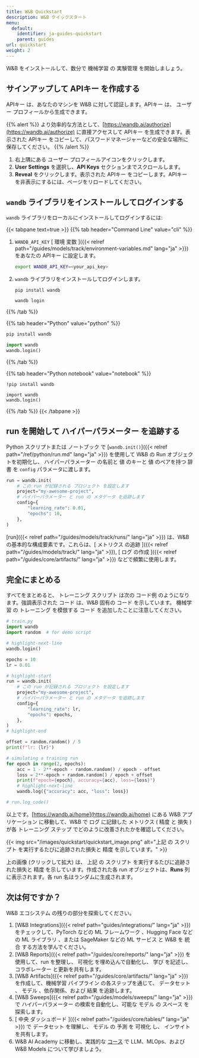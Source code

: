 ```yaml
---
title: W&B Quickstart
description: W&B クイックスタート
menu:
  default:
    identifier: ja-guides-quickstart
    parent: guides
url: quickstart
weight: 2
---
```


W&B をインストールして、数分で 機械学習 の 実験管理 を開始しましょう。

## サインアップして APIキー を作成する

APIキー は、あなたのマシンを W&B に対して認証します。APIキー は、 ユーザー プロフィールから生成できます。

{{% alert %}}
より効率的な方法として、[https://wandb.ai/authorize](https://wandb.ai/authorize) に直接アクセスして APIキー を生成できます。表示された APIキー をコピーして、パスワードマネージャーなどの安全な場所に保存してください。
{{% /alert %}}

1. 右上隅にある ユーザー プロフィールアイコンをクリックします。
2. **User Settings** を選択し、**API Keys** セクションまでスクロールします。
3. **Reveal** をクリックします。表示された APIキー をコピーします。APIキー を非表示にするには、ページをリロードしてください。

## `wandb` ライブラリをインストールしてログインする

`wandb` ライブラリをローカルにインストールしてログインするには:

{{< tabpane text=true >}}
{{% tab header="Command Line" value="cli" %}}

1. `WANDB_API_KEY` [ 環境 変数 ]({{< relref path="/guides/models/track/environment-variables.md" lang="ja" >}}) をあなたの APIキー に設定します。

    ```bash
    export WANDB_API_KEY=<your_api_key>
    ```

1. `wandb` ライブラリをインストールしてログインします。

    ```shell
    pip install wandb

    wandb login
    ```

{{% /tab %}}

{{% tab header="Python" value="python" %}}

```bash
pip install wandb
```
```python
import wandb
wandb.login()
```

{{% /tab %}}

{{% tab header="Python notebook" value="notebook" %}}

```notebook
!pip install wandb

import wandb
wandb.login()
```

{{% /tab %}}
{{< /tabpane >}}

## run を開始して ハイパーパラメーター を追跡する

Python スクリプトまたは ノートブック で [`wandb.init()`]({{< relref path="/ref/python/run.md" lang="ja" >}}) を使用して W&B の Run オブジェクトを初期化し、 ハイパーパラメーター の名前と 値 のキーと 値 のペアを持つ 辞書 を `config` パラメータに渡します。

```python
run = wandb.init(
    # この run が記録される プロジェクト を設定します
    project="my-awesome-project",
    # ハイパーパラメーター と run の メタデータ を追跡します
    config={
        "learning_rate": 0.01,
        "epochs": 10,
    },
)
```

[run]({{< relref path="/guides/models/track/runs/" lang="ja" >}}) は、W&B の基本的な構成要素です。これらは、[ メトリクス の追跡 ]({{< relref path="/guides/models/track/" lang="ja" >}}), [ ログ の作成 ]({{< relref path="/guides/core/artifacts/" lang="ja" >}}) などで頻繁に使用します。

## 完全にまとめる

すべてをまとめると、 トレーニング スクリプト は次の コード例 のようになります。強調表示された コード は、W&B 固有の コード を示しています。
機械学習 の トレーニング を模倣する コード を追加したことに注意してください。

```python
# train.py
import wandb
import random  # for demo script

# highlight-next-line
wandb.login()

epochs = 10
lr = 0.01

# highlight-start
run = wandb.init(
    # この run が記録される プロジェクト を設定します
    project="my-awesome-project",
    # ハイパーパラメーター と run の メタデータ を追跡します
    config={
        "learning_rate": lr,
        "epochs": epochs,
    },
)
# highlight-end

offset = random.random() / 5
print(f"lr: {lr}")

# simulating a training run
for epoch in range(2, epochs):
    acc = 1 - 2**-epoch - random.random() / epoch - offset
    loss = 2**-epoch + random.random() / epoch + offset
    print(f"epoch={epoch}, accuracy={acc}, loss={loss}")
    # highlight-next-line
    wandb.log({"accuracy": acc, "loss": loss})

# run.log_code()
```

以上です。[https://wandb.ai/home](https://wandb.ai/home) にある W&B アプリケーション に移動して、W&B で ログ に記録した メトリクス ( 精度 と 損失 ) が各 トレーニング ステップ でどのように改善されたかを確認してください。

{{< img src="/images/quickstart/quickstart_image.png" alt="上記 の スクリプト を実行するたびに追跡された損失と 精度 を示しています。" >}}

上の画像 (クリックして拡大) は、 上記 の スクリプト を実行するたびに追跡された損失と 精度 を示しています。作成された各 run オブジェクトは、**Runs** 列に表示されます。各 run 名はランダムに生成されます。

## 次は何ですか？

W&B エコシステム の残りの部分を探索してください。

1. [W&B Integrations]({{< relref path="guides/integrations/" lang="ja" >}}) をチェックして、PyTorch などの ML フレームワーク 、Hugging Face などの ML ライブラリ 、または SageMaker などの ML サービス と W&B を 統合 する方法を学んでください。
2. [W&B Reports]({{< relref path="/guides/core/reports/" lang="ja" >}}) を使用して、run を整理し、 可視化 を埋め込んで自動化し、 学び を記述し、 コラボレーター と更新を共有します。
3. [W&B Artifacts]({{< relref path="/guides/core/artifacts/" lang="ja" >}}) を作成して、機械学習 パイプライン の各ステップを通じて、 データセット 、 モデル 、依存関係、および 結果 を追跡します。
4. [W&B Sweeps]({{< relref path="/guides/models/sweeps/" lang="ja" >}}) で ハイパーパラメーター の検索を自動化し、可能な モデル の スペース を探索します。
5. [ 中央 ダッシュボード ]({{< relref path="/guides/core/tables/" lang="ja" >}}) で データセット を理解し、 モデル の 予測 を 可視化 し、 インサイト を共有します。
6. W&B AI Academy に移動し、実践的な [コース](https://wandb.me/courses) で LLM、MLOps、および W&B Models について学びましょう。
